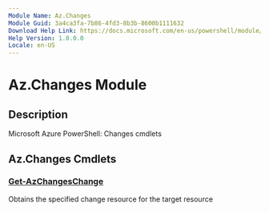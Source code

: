 ```yaml
---
Module Name: Az.Changes
Module Guid: 3a4ca3fa-7b86-4fd3-8b3b-8600b1111632
Download Help Link: https://docs.microsoft.com/en-us/powershell/module/az.changes
Help Version: 1.0.0.0
Locale: en-US
---
```


# Az.Changes Module
## Description
Microsoft Azure PowerShell: Changes cmdlets

## Az.Changes Cmdlets
### [Get-AzChangesChange](Get-AzChangesChange.md)
Obtains the specified change resource for the target resource

